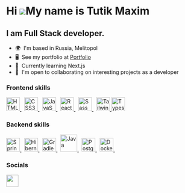 Hi ![](https://user-images.githubusercontent.com/18350557/176309783-0785949b-9127-417c-8b55-ab5a4333674e.gif)My name is Tutik Maxim
========================================================================================================================================

I am Full Stack developer.
--------------------------

*   🌍  I'm based in Russia, Melitopol
*   🖥️  See my portfolio at <a target="_blank" rel="noreferrer" href='https://cherneenochi256.github.io/portfolio/'>Portfolio</a>
*   🧠  Currently learning Next.js
*   🤝  I'm open to collaborating on interesting projects as a developer


### Frontend skills

<p align="left">
<a href="https://developer.mozilla.org/en-US/docs/Glossary/HTML5" target="_blank" rel="noreferrer">
 <img src="https://raw.githubusercontent.com/danielcranney/readme-generator/main/public/icons/skills/html5-colored.svg" width="36" height="36" alt="HTML5" />
</a> &nbsp;
<a href="https://www.w3.org/TR/CSS/#css" target="_blank" rel="noreferrer">
 <img src="https://raw.githubusercontent.com/danielcranney/readme-generator/main/public/icons/skills/css3-colored.svg" width="36" height="36" alt="CSS3" />
</a> &nbsp;
 <a href="https://developer.mozilla.org/en-US/docs/Web/JavaScript" target="_blank" rel="noreferrer">
  <img src="https://raw.githubusercontent.com/danielcranney/readme-generator/main/public/icons/skills/javascript-colored.svg" width="36" height="36" alt="JavaScript" />
 </a> &nbsp;
<a href="https://reactjs.org/" target="_blank" rel="noreferrer">
 <img src="https://raw.githubusercontent.com/danielcranney/readme-generator/main/public/icons/skills/react-colored.svg" width="36" height="36" alt="React" />
</a> &nbsp; 
 <a href="https://sass-lang.com/" target="_blank" rel="noreferrer">
  <img src="https://raw.githubusercontent.com/danielcranney/readme-generator/main/public/icons/skills/sass-colored.svg" width="36" height="36" alt="Sass" />
 </a> &nbsp; 
 <a href="https://tailwindcss.com/" target="_blank" rel="noreferrer">
  <img src="https://raw.githubusercontent.com/danielcranney/readme-generator/main/public/icons/skills/tailwindcss-colored.svg" width="36" height="36" alt="TailwindCSS" />
 </a> 
 <a href="https://tailwindcss.com/" target="_blank" rel="noreferrer">
  <img src="https://upload.wikimedia.org/wikipedia/commons/4/4c/Typescript_logo_2020.svg" width="36" height="36" alt="Typescript" />
 </a> 

 ### Backend skills

<a href="https://spring.io" target="_blank" rel="noreferrer">
<img src="https://spring.io/img/logos/spring-initializr.svg"   height="36" alt="Spring" />
</a>&nbsp;
<a href="https://hibernate.org" target="_blank" rel="noreferrer">
<img src="https://www.vectorlogo.zone/logos/hibernate/hibernate-icon.svg"   height="36" alt="Hibernate" />
</a>&nbsp;
<a href="https://gradle.com" target="_blank" rel="noreferrer">
<img src="https://gradle.com/wp-content/themes/fuel/assets/img/branding/gradle-elephant-icon-dark-green.svg"   height="36" alt="Gradle" />
</a>&nbsp;
<a href="https://java.com" target="_blank" rel="noreferrer">
<img src="https://www.svgrepo.com/show/184143/java.svg"   height="45" alt="Java" />
</a>&nbsp;
<a href="https://www.postgresql.org" target="_blank" rel="noreferrer">
<img src="https://upload.wikimedia.org/wikipedia/commons/2/29/Postgresql_elephant.svg"   height="36" alt="PostgreSQL" />
</a>&nbsp;
<a href="https://www.docker.com" target="_blank" rel="noreferrer">
<img src="https://www.docker.com/wp-content/uploads/2022/03/Moby-logo.png"   height="36" alt="Docker" />
</a>&nbsp;



### Socials

<p align="left"> <a href="https://t.me/maximtutik" target="_blank" rel="noreferrer">
 <img src="https://user-images.githubusercontent.com/49933115/139837223-bf23d3a9-4638-4e17-994a-ac8678d5f517.png" width="32" height="32" />
</a> 
</p>
